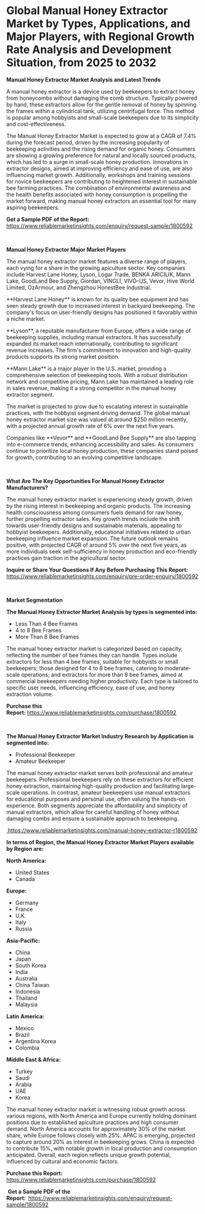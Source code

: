 <p><h1>Global Manual Honey Extractor Market by Types, Applications, and Major Players, with Regional Growth Rate Analysis and Development Situation, from 2025 to 2032</h1></p><p><strong>Manual Honey Extractor Market Analysis and Latest Trends</strong></p>
<p><p>A manual honey extractor is a device used by beekeepers to extract honey from honeycombs without damaging the comb structure. Typically powered by hand, these extractors allow for the gentle removal of honey by spinning the frames within a cylindrical tank, utilizing centrifugal force. This method is popular among hobbyists and small-scale beekeepers due to its simplicity and cost-effectiveness.</p><p>The Manual Honey Extractor Market is expected to grow at a CAGR of 7.4% during the forecast period, driven by the increasing popularity of beekeeping activities and the rising demand for organic honey. Consumers are showing a growing preference for natural and locally sourced products, which has led to a surge in small-scale honey production. Innovations in extractor designs, aimed at improving efficiency and ease of use, are also influencing market growth. Additionally, workshops and training sessions for novice beekeepers are contributing to heightened interest in sustainable bee farming practices. The combination of environmental awareness and the health benefits associated with honey consumption is propelling the market forward, making manual honey extractors an essential tool for many aspiring beekeepers.</p></p>
<p><strong>Get a Sample PDF of the Report:&nbsp;</strong> <a href="https://www.reliablemarketinsights.com/enquiry/request-sample/1800592?utm_campaign=2624&utm_medium=2&utm_source=Github&utm_content=ia&utm_term=16042025&utm_id=manual-honey-extractor">https://www.reliablemarketinsights.com/enquiry/request-sample/1800592</a></p>
<p>&nbsp;</p>
<p><strong>Manual Honey Extractor Major Market Players</strong></p>
<p><p>The manual honey extractor market features a diverse range of players, each vying for a share in the growing apiculture sector. Key companies include Harvest Lane Honey, Lyson, Logar Trade, BENKA ARICILIK, Mann Lake, GoodLand Bee Supply, Giordan, VINGLI, VIVO-US, Vevor, Hive World Limited, OzArmour, and Zhengzhou HonestBee Industrial.</p><p>**Harvest Lane Honey** is known for its quality bee equipment and has seen steady growth due to increased interest in backyard beekeeping. The company's focus on user-friendly designs has positioned it favorably within a niche market.</p><p>**Lyson**, a reputable manufacturer from Europe, offers a wide range of beekeeping supplies, including manual extractors. It has successfully expanded its market reach internationally, contributing to significant revenue increases. The firm's commitment to innovation and high-quality products supports its strong market position.</p><p>**Mann Lake** is a major player in the U.S. market, providing a comprehensive selection of beekeeping tools. With a robust distribution network and competitive pricing, Mann Lake has maintained a leading role in sales revenue, making it a strong competitor in the manual honey extractor segment.</p><p>The market is projected to grow due to escalating interest in sustainable practices, with the hobbyist segment driving demand. The global manual honey extractor market size was valued at around $250 million recently, with a projected annual growth rate of 6% over the next five years.</p><p>Companies like **Vevor** and **GoodLand Bee Supply** are also tapping into e-commerce trends, enhancing accessibility and sales. As consumers continue to prioritize local honey production, these companies stand poised for growth, contributing to an evolving competitive landscape.</p></p>
<p>&nbsp;</p>
<p><strong>What Are The Key Opportunities For Manual Honey Extractor Manufacturers?</strong></p>
<p><p>The manual honey extractor market is experiencing steady growth, driven by the rising interest in beekeeping and organic products. The increasing health consciousness among consumers fuels demand for raw honey, further propelling extractor sales. Key growth trends include the shift towards user-friendly designs and sustainable materials, appealing to hobbyist beekeepers. Additionally, educational initiatives related to urban beekeeping influence market expansion. The future outlook remains positive, with projected CAGR of around 5% over the next five years, as more individuals seek self-sufficiency in honey production and eco-friendly practices gain traction in the agricultural sector.</p></p>
<p><strong>Inquire or Share Your Questions If Any Before Purchasing This Report:</strong> <a href="https://www.reliablemarketinsights.com/enquiry/pre-order-enquiry/1800592?utm_campaign=2624&utm_medium=2&utm_source=Github&utm_content=ia&utm_term=16042025&utm_id=manual-honey-extractor">https://www.reliablemarketinsights.com/enquiry/pre-order-enquiry/1800592</a></p>
<p>&nbsp;</p>
<p><strong>Market Segmentation</strong></p>
<p><strong>The Manual Honey Extractor Market Analysis by types is segmented into:</strong></p>
<p><ul><li>Less Than 4 Bee Frames</li><li>4 to 8 Bee Frames</li><li>More Than 8 Bee Frames</li></ul></p>
<p><p>The manual honey extractor market is categorized based on capacity, reflecting the number of bee frames they can handle. Types include extractors for less than 4 bee frames, suitable for hobbyists or small beekeepers; those designed for 4 to 8 bee frames, catering to moderate-scale operations; and extractors for more than 8 bee frames, aimed at commercial beekeepers needing higher productivity. Each type is tailored to specific user needs, influencing efficiency, ease of use, and honey extraction volume.</p></p>
<p><strong>Purchase this Report:&nbsp;</strong><a href="https://www.reliablemarketinsights.com/purchase/1800592?utm_campaign=2624&utm_medium=2&utm_source=Github&utm_content=ia&utm_term=16042025&utm_id=manual-honey-extractor">https://www.reliablemarketinsights.com/purchase/1800592</a></p>
<p>&nbsp;</p>
<p><strong>The Manual Honey Extractor Market Industry Research by Application is segmented into:</strong></p>
<p><ul><li>Professional Beekeeper</li><li>Amateur Beekeeper</li></ul></p>
<p><p>The manual honey extractor market serves both professional and amateur beekeepers. Professional beekeepers rely on these extractors for efficient honey extraction, maintaining high-quality production and facilitating large-scale operations. In contrast, amateur beekeepers use manual extractors for educational purposes and personal use, often valuing the hands-on experience. Both segments appreciate the affordability and simplicity of manual extractors, which allow for careful handling of honey without damaging combs and ensure a sustainable approach to beekeeping.</p></p>
<p><a href="https://www.reliablemarketinsights.com/manual-honey-extractor-r1800592?utm_campaign=2624&utm_medium=2&utm_source=Github&utm_content=ia&utm_term=16042025&utm_id=manual-honey-extractor">&nbsp;https://www.reliablemarketinsights.com/manual-honey-extractor-r1800592</a></p>
<p><strong>In terms of Region, the Manual Honey Extractor Market Players available by Region are:</strong></p>
<p>
    <p> <strong> North America: </strong>
        <ul>
            <li>United States</li>
            <li>Canada</li>
        </ul>
        </p> 
    <p> <strong> Europe: </strong>
        <ul>
            <li>Germany</li>
            <li>France</li>
            <li>U.K.</li>
            <li>Italy</li>
            <li>Russia</li>
        </ul>
        </p> 
    <p> <strong> Asia-Pacific: </strong>
        <ul>
            <li>China</li>
            <li>Japan</li>
            <li>South Korea</li>
            <li>India</li>
            <li>Australia</li>
            <li>China Taiwan</li>
            <li>Indonesia</li>
            <li>Thailand</li>
            <li>Malaysia</li>
        </ul>
        </p> 
    <p> <strong> Latin America: </strong>
        <ul>
            <li>Mexico</li>
            <li>Brazil</li>
            <li>Argentina Korea</li>
            <li>Colombia</li>
        </ul>
        </p> 
    <p> <strong> Middle East & Africa: </strong>
        <ul>
            <li>Turkey</li>
            <li>Saudi</li>
            <li>Arabia</li>
            <li>UAE</li>
            <li>Korea</li>
        </ul>
    </p>
    </p>
<p><p>The manual honey extractor market is witnessing robust growth across various regions, with North America and Europe currently holding dominant positions due to established apiculture practices and high consumer demand. North America accounts for approximately 30% of the market share, while Europe follows closely with 25%. APAC is emerging, projected to capture around 20% as interest in beekeeping grows. China is expected to contribute 15%, with notable growth in local production and consumption anticipated. Overall, each region reflects unique growth potential, influenced by cultural and economic factors.</p></p>
<p><strong>Purchase this Report: </strong><a href="https://www.reliablemarketinsights.com/purchase/1800592?utm_campaign=2624&utm_medium=2&utm_source=Github&utm_content=ia&utm_term=16042025&utm_id=manual-honey-extractor">https://www.reliablemarketinsights.com/purchase/1800592</a></p>
<p>&nbsp;<strong>Get a Sample PDF of the Report:&nbsp;&nbsp;</strong><a href="https://www.reliablemarketinsights.com/enquiry/request-sample/1800592?utm_campaign=2624&utm_medium=2&utm_source=Github&utm_content=ia&utm_term=16042025&utm_id=manual-honey-extractor">https://www.reliablemarketinsights.com/enquiry/request-sample/1800592</a></p>
<p><strong></strong></p>
<p><p></p><p></p><p></p></p>